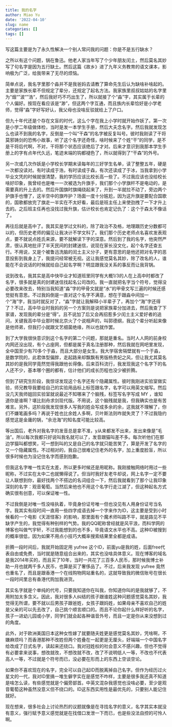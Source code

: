 ```yaml
---
title: 我的名字
author: Miao Yu
date: '2022-04-10'
slug: name
categories: []
tags: []
---
```


写这篇主要是为了永久性解决一个别人常问我的问题：你是不是五行缺水？

之所以有这个问题，锅在鲁迅。他老人家当年写了个少年朋友闰土，然后莫名其妙写了句名字是因为五行缺土。然后这篇《故乡》进了九年义务教育的语文课本，影响极为广泛，给我带来了无尽的烦恼。

简单点说，我名字里那个淼并不是我爸妈去请教了算命先生后认为缺啥补啥起的。主要是家族长辈不但规定了辈分，还规定了起名方法。我家族里叔叔姑姑的名字里为“烟“”波“”浩“，然后我好巧不巧出生了，所以就接了个“淼”字，其实属于长辈的个人偏好。按现在看应该是“渺”，但这两个字互通，而且族内长辈恰好是小学老师，觉得“淼”字好写好认，我父母也没啥反驳就给上了户口。

但九十年代还是个存在文盲的时代，这么个字在我上小学时就开始作妖了。第一次是小学二年级做体检，当时是发一本学生手册，然后大夫念名字。然后我就发现怎么也读不到我的名字，反倒是一个叫“干森”的名字被反复叫号。彼时我刚读了干将莫邪铸剑的恐怖小故事，听了这个名字还奇怪，啥时候来了个姓“干”的同学，是不是干将后代啊，不对，干将那个状态应该绝后了才对。后来才意识到我那本学生手册上的字有点年代久远，笔迹末端的钩都褪色了，所以就得到了“干森”的外号。

另一次或几次作妖是小学校长学期末读每年的三好学生名单，读了整整五年，硬是一次都没读对。有时读成于浩，有时读成于森，有次还读成了于冰，当我拿到小学毕业文凭的时候就很清楚，我的学历应该比校长高一些了。不过我应该也没给校长啥好印象，我曾经也是唯一一次被选为升旗手，我们那个小学旗杆不是电动的，是需要真的升上去的。然后升国旗时旗绳绕起来了，升到一半就拉不动了，旁边两个护旗手也懵了，这半空中的旗咋护？场面一度十分尴尬，因为这升旗是要配合国歌的，国歌都放完了旗走一半实在不太好看，最后是班主任上来使劲拽了一下才升上去的。之后班主任再也没找过我升旗，估计校长也肯定记仇了：这个于森太不像话了。

再往后就是高中了。我其实是学过文科的，除了政治不及格，地理跟历史分数都可以的，但历史老师的偏见让我决计不学文科了。我们那个历史老师点名喜欢发表观点，要不就说点姓氏来源，要不就解读下字的深意。然后到了我的名字，他突然严肃，很认真地批评了半天民间的封建迷信，说现在家长没文化，起个名字还查五行。不用说，又是个被鲁迅洗脑的闰土主义分子，更有意思的是他还把对名字的恶意投影到我身上了，我提问经常被无视。这让我感觉莫名其妙，除了改名的人，谁能在不会说话的时候就给自己起名字啊？明显跟我没关系的事反而让我背锅。

说到改名，我其实是高中快毕业才知道班里同学有大概1/3的人在上高中时都改了名字，很多就是真的封建迷信找起名公司改的。我一直就把名字当个符号，觉得没必要改来改去，特别当我知道“淼”字的甲骨文就是“水”的甲骨文写三遍的时候还感觉挺有意思。不过我妈倒是一直对这个名字不满意，想在于跟淼中间加一个“海”字，我当时就反对了，“淼”字就让我解释小半辈子了，再加个“海”字还得了？不过，高中毕业时我妈的另一个方案则是说把家族辈分加进去，然后我查了下家谱，发现我的辈分是“得”。且不说加了后又会再招惹多少闰土主义爱好者的追问，关键我高中毕业那时候北京火了个说相声的，叫郭德纲，我这个辈分听起来像是他师弟，但我打小就跟文艺细菌绝缘，所以也就作罢。

到了大学我很快意识到这个名字的第二个问题，那就是重名。当时人人网的前身校内网还没出现，有个占座网，但都是属于真名注册那种，然后我就在网吧里发现，全中国至少有70多个于淼，而且大部分是女生。我大学宿舍隔壁就有一个于淼，是数学院的，此君体型偏胖，走起路来却飘飘有男版杨贵妃之风，但让我尤其莫名其妙的是我同学竟然觉得我跟他长得像。后来百科流行，我发现我这个名字下的名人还不少，基本哪个圈的都有，估计他们的成长历程也没少被折腾。

但到了研究生阶段，我惊讶发现这个名字还有个隐藏属性。彼时我刚进实验室做实验，师兄教导我要给自己的实验用品标上标签跟名字，名字可以用英文缩写。然后没几天我师姐回实验室就说最近不知哪来了个脑残，标签写名字写成 MY ，谁知道你是谁啊？堪比刻舟求剑现代版。不用说，这个脑残就是我，但我确实也是有苦难言。另外，这阶段我发现很多人写我的姓会写成多余的余，这我就不理解了，你们不嫌笔画多吗？再说于姓也比余姓人多啊，贝叶斯法则咋就失灵了？不过我隐约感觉这是金庸的锅，“余沧海”的知名度可能比较高。

等出国后，老外对我名字的发音总是拿不准，y从来都发不出来，发出来像是“毛油”。所以每次我都只好说叫我名就可以了，发音跟猫叫差不多。每次听他们在那边学猫叫都想笑，可一想到叫的又是自己的名字就只能苦笑了，算是开发了名字的又一个隐藏属性。不过相对的，我自己很难记住老外的名字，加上重度脸盲，所以很多时候也为没记住名字而感到抱歉。

但我这名字唯一性实在太差，所以更多时候还是用昵称。我刚接触网络时用过一些昵称，不过实在太中二也就懒得说了。但当时我好友老牛却说，网上名字一定不要让人联想到你，最好找两个不搭边的名词组合一下，然后我就看到了那个让我印象深刻的名字：观音葡萄。当然后来他也不用这个名字行走江湖了，但这种起名方式确实很有创意，可以保证唯一性。

不过我倒是对唯一性没啥执着，毕竟身份证号唯一但也没见有人用身份证号当名字。我其实有段时间一直用一些四字成语去掉一个字来作为ID，这主要是受到小时候看的一个电影《天涯怪客》的影响，那里面有个魔术师叫路不平，就是路见不平缺字产生的，我觉得有种别样的气势。我的QQ昵称曾经就是风平浪，而科学网的博客也叫做气宇轩，不过我能想到的也不多，毕竟语文水平也不高。这种ID被搜到的概率很低，因为如果不用点小技巧大概率搜索结果里全都是成语。

折腾一段时间后，我就开始固定用 yufree 这个ID，前面yu是我的姓，后面free代表自由或免费，当时就是随意组合出来的，其实也没啥具体意义。现在博客的域名是我2014年买的，而且买了10年，当时一共花了三百多人民币，那时候我博士补助一月也就两千多人民币，也算是买了奢侈品了。不过，后来我发现 yufree 竟然也重名了，而且是跟香港一个在线购物网站重名的，这就导致我的微信账号在很长一段时间里总有香港代购加我进货。

其实名字就是个单纯的代号，只要我知道你在叫我，你知道你叫的是我就够了，不用附加太多含义。因此，我对很多人纠结的孩子跟谁姓这种问题感觉莫名其妙，我觉得无所谓，要不就以后男孩子跟爸姓，女孩子跟妈姓，如果母亲不喜欢自己的姓是父亲的可以先去改了，自己挑个顺言顺口的。而且不论你起什么样好听的名字，孩子一进幼儿园或小学，同学们就会起各种谐音外号，而且一定是你从来没想到过的角度。

此外，对于欧洲美国日本这种女性嫁了就要随夫姓更是感觉莫名其妙，凭啥啊，不嫌麻烦吗？而香港那种不改姓但两个姓叠在一起更是无厘头，好端端一个中国名字给改成了日式名字，读起来还绕口。我对冠姓权的社会意义不感兴趣，但也不觉得有必要拿来说事，想改就改，不想改就不改，改了不说明低人一等，不改也不代表高人一等，不过就是个符号而已，没必要在形而上的东西上空谈空论。

如果你不喜欢现在的名字，完全可以自己起ID而脱离掉自己名字。但作为经历过火星文的一代，我对ID里搞一堆生僻字实在是感觉不咋样，主要是很多我还真不知道是啥怎么读，有些感觉就是个偏旁部首。中英文混杂我感觉也没啥必要，至少是观音葡萄这种虽然没意义但不绕口的。ID这东西实用性是最优先的，只要别人能记住就好。

现在想来，很多社会上讨论热烈的议题就像是在寻找名字的意义，名字其实本就没有意义，强行赋予意义感觉就是在找借口发泄一下而已，也是些没法自控的可怜人啊。
